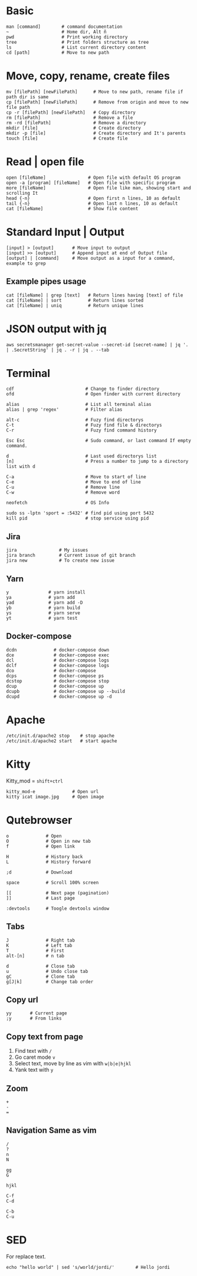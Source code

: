 # Basic

```
man [command]        # command documentation
~                    # Home dir, Alt ñ
pwd                  # Print working directory
tree                 # Print folders structure as tree
ls                   # List current directory content
cd [path]            # Move to new path
```

# Move, copy, rename, create files

```
mv [filePath] [newFilePath]      # Move to new path, rename file if path dir is same
cp [filePath] [newFilePath]      # Remove from origin and move to new file path
cp -r [filePath] [newFilePath]   # Copy directory
rm [filePath]                    # Remove a file
rm -rd [filePath]                # Remove a directory
mkdir [file]                     # Create directory
mkdir -p [file]                  # Create directory and It's parents
touch [file]                     # Create file
```

# Read | open file

```
open [fileName]                # Open file with default OS program
open -a [program] [fileName]   # Open file with specific program
more [fileName]                # Open file like man, showing start and scrolling It
head {-n}                      # Open first n lines, 10 as default
tail {-n}                      # Open last n lines, 10 as default
cat [fileName]                 # Show file content
```

# Standard Input | Output

```
[input] > [output]       # Move input to output
[input] >> [output]      # Append input at end of Output file
[output] | [command]     # Move output as a input for a command, example to grep
```

## Example pipes usage

```
cat [fileName] | grep [text]   # Return lines having [text] of file
cat [fileName] | sort          # Return lines sorted
cat [fileName] | uniq          # Return unique lines
```

# JSON output with jq

```
aws secretsmanager get-secret-value --secret-id [secret-name] | jq '. | .SecretString' | jq . -r | jq . --tab
```


Terminal
===============================================================================

```
cdf                           # Change to finder directory
ofd                           # Open finder with current directory

alias                         # List all terminal alias
alias | grep 'regex'          # Filter alias

alt-c                         # Fuzy find directorys
C-t                           # Fuzy find file & directorys
C-r                           # Fuzy find command history

Esc Esc                       # Sudo command, or last command If empty command.

d                             # Last used directorys list
[n]                           # Press a number to jump to a directory list with d

C-a                           # Move to start of line
C-e                           # Move to end of line
C-u                           # Remove line
C-w                           # Remove word

neofetch                      # OS Info

sudo ss -lptn 'sport = :5432' # find pid using port 5432
kill pid                      # stop service using pid
```

## Jira

```
jira                # My issues
jira branch         # Current issue of git branch
jira new            # To create new issue
```

## Yarn

```
y               # yarn install
ya              # yarn add
yad             # yarn add -D
yb              # yarn build
ys              # yarn serve
yt              # yarn test
```

## Docker-compose

```
dcdn              # docker-compose down
dce               # docker-compose exec
dcl               # docker-compose logs
dclf              # docker-compose logs
dco               # docker-compose
dcps              # docker-compose ps
dcstop            # docker-compose stop
dcup              # docker-compose up
dcupb             # docker-compose up --build
dcupd             # docker-compose up -d
```

Apache
==============================================================================

```
/etc/init.d/apache2 stop    # stop apache
/etc/init.d/apache2 start   # start apache
```

Kitty
===============================================================================

Kitty_mod = `shift+ctrl`
```
kitty_mod-e              # Open url
kitty icat image.jpg     # Open image
```

Qutebrowser
===============================================================================

```
o              # Open
O              # Open in new tab
f              # Open link
             
H              # History back
L              # History forward
             
;d             # Download

space          # Scroll 100% screen

[[             # Next page (pagination)
]]             # Last page

:devtools      # Toogle devtools window
```

## Tabs

```
J              # Right tab
K              # Left tab
T              # First
alt-[n]        # n tab
               
d              # Close tab
u              # Undo close tab
gC             # Clone tab
g[J|k]         # Change tab order
```

## Copy url

```
yy       # Current page
;y       # From links
```

## Copy text from page

1. Find text with `/`
2. Go caret mode `v`
3. Select text, move by line as vim with `w|b|e|hjkl`
4. Yank text with `y`

## Zoom

```
+
-
=
```

## Navigation Same as vim

```
/
?
n
N

gg
G

hjkl

C-f
C-d

C-b
C-u

```

SED
===============================================================================

For replace text.

```
echo "hello world" | sed 's/world/jordi/'        # Hello jordi
```
